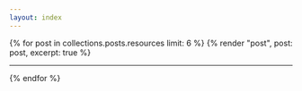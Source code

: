 ```yaml
---
layout: index
---
```


<!-- Blog post blocks, maybe consider for home page? -->
<!-- <div class="p-4 p-md-5 mb-4 text-white rounded bg-dark">
  <div class="col-md-6 px-0">
    <h1 class="display-4 fst-italic">Title of a longer featured blog post</h1>
    <p class="lead my-3">Multiple lines of text that form the lede, informing new readers quickly and efficiently
      about what’s most interesting in this post’s contents.</p>
    <p class="lead mb-0">
      <a href="#" class="text-white fw-bold">Continue reading...</a>
    </p>
  </div>
</div>
<div class="row mb-2">
  <div class="col-md-6">
    <div class="row g-0 border rounded overflow-hidden flex-md-row mb-4 shadow-sm h-md-250 position-relative">
      <div class="col p-4 d-flex flex-column position-static">
        <strong class="d-inline-block mb-2 text-primary">World</strong>
        <h3 class="mb-0">Featured post</h3>
        <div class="mb-1 text-muted">Nov 12</div>
        <p class="card-text mb-auto">This is a wider card with supporting text below as a natural lead-in to
          additional content.</p>
        <a href="#" class="stretched-link">Continue reading</a>
      </div>
      <div class="col-auto d-none d-lg-block">
        <svg class="bd-placeholder-img" width="200" height="250" xmlns="http://www.w3.org/2000/svg" role="img"
          aria-label="Placeholder: Thumbnail" preserveAspectRatio="xMidYMid slice" focusable="false">
          <title>Placeholder</title>
          <rect width="100%" height="100%" fill="#55595c" />
          <text x="50%" y="50%" fill="#eceeef" dy=".3em">Thumbnail</text>
        </svg>
      </div>
    </div>
  </div>
  <div class="col-md-6">
    <div class="row g-0 border rounded overflow-hidden flex-md-row mb-4 shadow-sm h-md-250 position-relative">
      <div class="col p-4 d-flex flex-column position-static">
        <strong class="d-inline-block mb-2 text-success">Design</strong>
        <h3 class="mb-0">Post title</h3>
        <div class="mb-1 text-muted">Nov 11</div>
        <p class="mb-auto">This is a wider card with supporting text below as a natural lead-in to additional
          content.</p>
        <a href="#" class="stretched-link">Continue reading</a>
      </div>
      <div class="col-auto d-none d-lg-block">
        <svg class="bd-placeholder-img" width="200" height="250" xmlns="http://www.w3.org/2000/svg" role="img"
          aria-label="Placeholder: Thumbnail" preserveAspectRatio="xMidYMid slice" focusable="false">
          <title>Placeholder</title>
          <rect width="100%" height="100%" fill="#55595c" />
          <text x="50%" y="50%" fill="#eceeef" dy=".3em">Thumbnail</text>
        </svg>
      </div>
    </div>
  </div>
</div> -->
<div id="articles">
  {% for post in collections.posts.resources limit: 6 %}
    {% render "post", post: post, excerpt: true %}
    <hr class="my-8" />
  {% endfor %}
</div>
